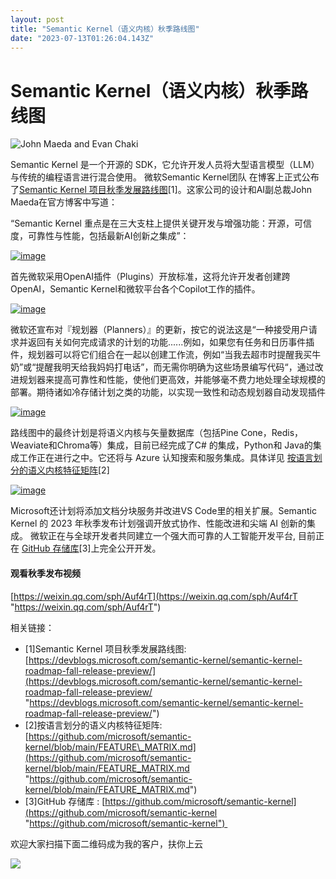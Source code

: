 ```yaml
---
layout: post
title: "Semantic Kernel（语义内核）秋季路线图"
date: "2023-07-13T01:26:04.143Z"
---
```

Semantic Kernel（语义内核）秋季路线图
==========================

![John Maeda and Evan Chaki](https://devblogs.microsoft.com/semantic-kernel/wp-content/uploads/sites/78/2023/07/title-slide.jpg)

Semantic Kernel 是一个开源的 SDK，它允许开发人员将大型语言模型（LLM）与传统的编程语言进行混合使用。 微软Semantic Kernel团队 在博客上正式公布了[Semantic Kernel 项目秋季发展路线图](https://devblogs.microsoft.com/semantic-kernel/semantic-kernel-roadmap-fall-release-preview/)\[1\]。这家公司的设计和AI副总裁John Maeda在官方博客中写道：

“Semantic Kernel 重点是在三大支柱上提供关键开发与增强功能：开源，可信度，可靠性与性能，包括最新AI创新之集成”：

[![image](https://img2023.cnblogs.com/blog/510/202307/510-20230713065357886-1618718236.png "image")](https://img2023.cnblogs.com/blog/510/202307/510-20230713065357138-170961413.png)

首先微软采用OpenAI插件（Plugins）开放标准，这将允许开发者创建跨OpenAI，Semantic Kernel和微软平台各个Copilot工作的插件。

[![image](https://img2023.cnblogs.com/blog/510/202307/510-20230713065359266-1806341086.png "image")](https://img2023.cnblogs.com/blog/510/202307/510-20230713065358584-1120932970.png)

微软还宣布对『规划器（Planners）』的更新，按它的说法这是“一种接受用户请求并返回有关如何完成请求的计划的功能......例如，如果您有任务和日历事件插件，规划器可以将它们组合在一起以创建工作流，例如“当我去超市时提醒我买牛奶”或“提醒我明天给我妈妈打电话”，而无需你明确为这些场景编写代码“，通过改进规划器来提高可靠性和性能，使他们更高效，并能够毫不费力地处理全球规模的部署。期待诸如冷存储计划之类的功能，以实现一致性和动态规划器自动发现插件

[![image](https://img2023.cnblogs.com/blog/510/202307/510-20230713065400506-942085425.png "image")](https://img2023.cnblogs.com/blog/510/202307/510-20230713065359879-216662602.png)

路线图中的最终计划是将语义内核与矢量数据库（包括Pine Cone，Redis，Weaviate和Chroma等）集成，目前已经完成了C# 的集成，Python和 Java的集成工作正在进行之中。它还将与 Azure 认知搜索和服务集成。具体详见 [按语言划分的语义内核特征矩阵](https://github.com/microsoft/semantic-kernel/blob/main/FEATURE_MATRIX.md)\[2\]

[![image](https://img2023.cnblogs.com/blog/510/202307/510-20230713065401524-105937868.png "image")](https://img2023.cnblogs.com/blog/510/202307/510-20230713065401049-1753451955.png)

Microsoft还计划将添加文档分块服务并改进VS Code里的相关扩展。Semantic Kernel 的 2023 年秋季发布计划强调开放式协作、性能改进和尖端 AI 创新的集成。 微软正在与全球开发者共同建立一个强大而可靠的人工智能开发平台, 目前正在 [GitHub 存储库](https://github.com/microsoft/semantic-kernel)\[3\]上完全公开开发。

#### 观看秋季发布视频

[https://weixin.qq.com/sph/Auf4rT](https://weixin.qq.com/sph/Auf4rT "https://weixin.qq.com/sph/Auf4rT")

  

相关链接：

*   \[1\]Semantic Kernel 项目秋季发展路线图: [https://devblogs.microsoft.com/semantic-kernel/semantic-kernel-roadmap-fall-release-preview/](https://devblogs.microsoft.com/semantic-kernel/semantic-kernel-roadmap-fall-release-preview/ "https://devblogs.microsoft.com/semantic-kernel/semantic-kernel-roadmap-fall-release-preview/")
*   \[2\]按语言划分的语义内核特征矩阵: [https://github.com/microsoft/semantic-kernel/blob/main/FEATURE\_MATRIX.md](https://github.com/microsoft/semantic-kernel/blob/main/FEATURE_MATRIX.md "https://github.com/microsoft/semantic-kernel/blob/main/FEATURE_MATRIX.md")
*   \[3\]GitHub 存储库 : [https://github.com/microsoft/semantic-kernel](https://github.com/microsoft/semantic-kernel "https://github.com/microsoft/semantic-kernel") 

欢迎大家扫描下面二维码成为我的客户，扶你上云

![](https://images.cnblogs.com/cnblogs_com/shanyou/57459/o_220125090408_%E9%82%80%E8%AF%B7%E4%BA%8C%E7%BB%B4%E7%A0%81-258px.jpeg)
